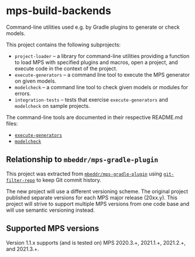 # mps-build-backends

Command-line utilities used e.g. by Gradle plugins to generate or check models.

This project contains the following subprojects:

* `project-loader` – a library for command-line utilities providing a function to load MPS with specified plugins and
  macros, open a project, and execute code in the context of the project.
* `execute-generators` – a command line tool to execute the MPS generator on given models.
* `modelcheck` – a command line tool to check given models or modules for errors.
* `integration-tests` – tests that exercise `execute-generators` and `modelcheck` on sample projects.

The command-line tools are documented in their respective README.md files:

* [`execute-generators`](execute-generators/README.md)
* [`modelcheck`](modelcheck/README.md)

## Relationship to `mbeddr/mps-gradle-plugin`

This project was extracted from [`mbeddr/mps-gradle-plugin`](https://github.com/mbeddr/mps-gradle-plugin) using
[`git-filter-repo`](https://github.com/newren/git-filter-repo) to keep Git commit history.

The new project will use a different versioning scheme. The original project published separate versions for each MPS
major release (20xx.y). This project will strive to support multiple MPS versions from one code base and will use
semantic versioning instead.

## Supported MPS versions

Version 1.1.x supports (and is tested on) MPS 2020.3.+, 2021.1.+, 2021.2.+, and 2021.3.+.
